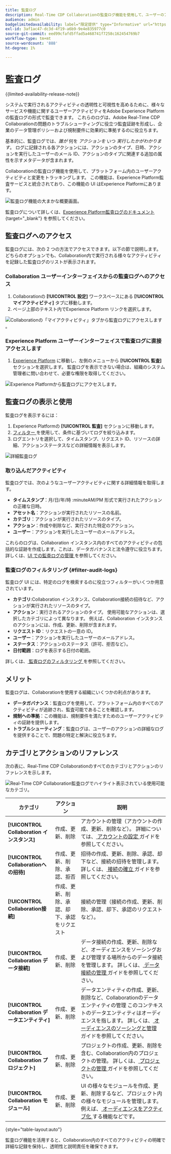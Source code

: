 ```yaml
---
title: 監査ログ
description: Real-Time CDP Collaborationの監査ログ機能を使用して、ユーザーのアクティビティと変更をトラッキングする方法について説明します。
audience: admin
badgelimitedavailability: label="限定提供" type="Informative" url="https://helpx.adobe.com/jp/legal/product-descriptions/real-time-customer-data-platform-collaboration.html newtab=true"
exl-id: 3af1ac47-dc3d-4f19-a6b9-9e4e835977c0
source-git-commit: eed99cfafd5ffad5a468741f7258c162454769b7
workflow-type: tm+mt
source-wordcount: '888'
ht-degree: 1%

---
```


# 監査ログ

{{limited-availability-release-note}}

システムで実行されるアクティビティの透明性と可視性を高めるために、様々なサービスや機能に関するユーザーアクティビティをAdobe Experience Platformの監査ログの形式で監査できます。 これらのログは、Adobe Real-Time CDP Collaborationの問題のトラブルシューティングに役立つ監査証跡を形成し、企業のデータ管理ポリシーおよび規制要件に効果的に準拠するのに役立ちます。

基本的に、監査ログでは、*誰が* 何を *アクションを* いつ *実行したかがわかります*。 ログに記録される各アクションには、アクションのタイプ、日時、アクションを実行したユーザーのメール ID、アクションのタイプに関連する追加の属性を示すメタデータが含まれます。

Collaborationの監査ログ機能を使用して、プラットフォーム内のユーザーアクティビティと変更をトラッキングします。 この機能は、Experience Platform監査サービスと統合されており、この機能の UI はExperience Platformにあります。

![ 監査ログ機能の大まかな概要画面。](/help/assets/setup/audit-logs/audit-logs-overview.png)

監査ログについて詳しくは、[Experience Platform監査ログのドキュメント ](https://experienceleague.adobe.com/ja/docs/experience-platform/landing/governance-privacy-security/audit-logs/overview){target="_blank"} を参照してください。

## 監査ログへのアクセス

監査ログには、次の 2 つの方法でアクセスできます。以下の節で説明します。 どちらのオプションでも、Collaboration内で実行される様々なアクティビティを記録した監査ログのリストが表示されます。

### Collaboration ユーザーインターフェイスからの監査ログへのアクセス

1. Collaborationの **[!UICONTROL 設定]** ワークスペースにある **[!UICONTROL マイアクティビティ]** タブに移動します。
2. ページ上部のテキスト内でExperience Platform リンクを選択します。

![Collaborationの「マイアクティビティ」タブから監査ログにアクセスします ](/help/assets/setup/audit-logs/access-from-collaboration-ui.png)。

### Experience Platform ユーザーインターフェイスで監査ログに直接アクセスします

1. [Experience Platform](https://platform.adobe.com/) に移動し、左側のメニューから **[!UICONTROL 監査]** セクションを選択します。 監査ログを表示できない場合は、組織のシステム管理者に問い合わせて、必要な権限を取得してください。

![Experience Platformから監査ログにアクセスします。](/help/assets/setup/audit-logs/access-from-experience-platform-ui.png)

## 監査ログの表示と使用

監査ログを表示するには：

1. Experience Platformの **[!UICONTROL 監査]** セクションに移動します。
2. [ フィルター ](#filter-audit-logs) を使用して、条件に基づいてログを絞り込みます。
3. ログエントリを選択して、タイムスタンプ、リクエスト ID、リソースの詳細、アクションステータスなどの詳細情報を表示します。

![ 詳細監査ログ ](/help/assets/setup/audit-logs/filters-and-detailed-view.png)

### 取り込んだアクティビティ

監査ログでは、次のようなユーザーアクティビティに関する詳細情報を取得します。

* **タイムスタンプ**：月/日/年/時 :minuteAM/PM 形式で実行されたアクションの正確な日時。
* **アセット名**：アクションが実行されたリソースの名前。
* **カテゴリ**：アクションが実行されたリソースのタイプ。
* **アクション**：作成や削除など、実行された特定のアクション。
* **ユーザー**：アクションを実行したユーザーのメールアドレス。

これらのログは、Collaboration インスタンス内のすべてのアクティビティの包括的な証跡を作成します。これは、データガバナンスと法令遵守に役立ちます。 詳しくは、[UI での監査ログの管理 ](https://experienceleague.adobe.com/ja/docs/experience-platform/landing/governance-privacy-security/audit-logs/overview#managing-audit-logs-in-the-ui) を参照してください。

### 監査ログのフィルタリング {#filter-audit-logs}

監査ログ UI には、特定のログを検索するのに役立つフィルターがいくつか用意されています。

* **カテゴリ**:Collaboration インスタンス、Collaboration接続の招待など、アクションが実行されたリソースのタイプ。
* **アクション**：実行されるアクションのタイプ。 使用可能なアクションは、選択したカテゴリによって異なります。 例えば、Collaboration インスタンスのアクションには、作成、更新、削除が含まれます。
* **リクエスト ID**：リクエストの一意の ID。
* **ユーザー**：アクションを実行したユーザーのメールアドレス。
* **ステータス**：アクションのステータス（許可、拒否など）。
* **日付範囲**：ログを表示する日付の範囲。

詳しくは、[ 監査ログのフィルタリング ](https://experienceleague.adobe.com/ja/docs/experience-platform/landing/governance-privacy-security/audit-logs/overview#filter-audit-logs) を参照してください。

## メリット

監査ログは、Collaborationを使用する組織にいくつかの利点があります。

* **データガバナンス**：監査ログを使用して、プラットフォーム内のすべてのアクティビティが追跡され、監査可能であることを確認します。
* **規制への準拠**：この機能は、規制要件を満たすためのユーザーアクティビティの証跡を提供します。
* **トラブルシューティング**：監査ログは、ユーザーのアクションの詳細なログを提供することで、問題の特定と解決に役立ちます。

## カテゴリとアクションのリファレンス

次の表に、Real-Time CDP Collaborationのすべてのカテゴリとアクションのリファレンスを示します。

![Real-Time CDP Collaboration監査ログでハイライト表示されている使用可能なカテゴリ。](/help/assets/setup/audit-logs/available-categories.png)

| カテゴリ | アクション | 説明 |
|-------------------------------|------------------------------------------|-------------|
| **[!UICONTROL Collaboration インスタンス]** | 作成、更新、削除 | アカウントの管理（アカウントの作成、更新、削除など）。 詳細については、[ アカウントの設定 ](/help/guide/setup/onboard-account.md) ガイドを参照してください。 |
| **[!UICONTROL Collaborationへの招待]** | 作成、更新、削除、承認、拒否 | 招待の作成、更新、削除、承認、却下など、接続の招待を管理します。 詳しくは、[ 接続の確立 ](/help/guide/connect/establishing-connections.md) ガイドを参照してください。 |
| **[!UICONTROL Collaboration接続]** | 作成、更新、削除、承認、却下、承認をリクエスト | 接続の管理（接続の作成、更新、削除、承認、却下、承認のリクエストなど）。 |
| **[!UICONTROL Collaboration データ接続]** | 作成、更新、削除 | データ接続の作成、更新、削除など、オーディエンスをソーシングおよび管理する場所からのデータ接続を管理します。 詳しくは、[ データ接続の管理 ](/help/guide/setup/manage-data-connection.md) ガイドを参照してください。 |
| **[!UICONTROL Collaboration データエンティティ]** | 作成、更新、削除 | データエンティティの作成、更新、削除など、Collaborationのデータエンティティの管理 このコンテキストのデータエンティティはオーディエンスを指します。 詳しくは、[ オーディエンスのソーシングと管理 ](/help/guide/setup/onboard-audiences.md) ガイドを参照してください。 |
| **[!UICONTROL Collaboration プロジェクト]** | 作成、更新、削除 | プロジェクトの作成、更新、削除を含む、Collaboration内のプロジェクトの管理。 詳しくは、[ プロジェクトの管理 ](/help/guide/collaborate/manage-projects.md) ガイドを参照してください。 |
| **[!UICONTROL Collaboration モジュール]** | 作成、更新、削除 | UI の様々なモジュールを作成、更新、削除するなど、プロジェクト内の様々なモジュールを管理します。 例えば、[ オーディエンスをアクティブ化 ](/help/guide/collaborate/activate.md) する機能などです。 |

{style="table-layout:auto"}

監査ログ機能を活用すると、Collaboration内のすべてのアクティビティの明確で詳細な記録を保持し、透明性と説明責任を確保できます。
